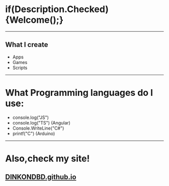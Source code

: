 # if(Description.Checked){Welcome();} 

***

## What I create
* Apps
* Games
* Scripts

***

# What Programming languages do I use:
* console.log("JS")
* console.log("TS") (Angular)
* Console.WriteLine("C#")
* printf("C")  (Arduino)

***
# Also,check my site!

## [DINKONDBD.github.io](DINKONDBD.github.io)
